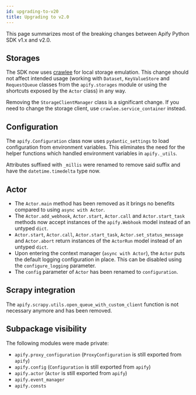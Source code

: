 ```yaml
---
id: upgrading-to-v20
title: Upgrading to v2.0
---
```


This page summarizes most of the breaking changes between Apify Python SDK v1.x and v2.0.

## Storages

The SDK now uses [crawlee](https://github.com/apify/crawlee-python) for local storage emulation. This change should not affect intended usage (working with `Dataset`, `KeyValueStore` and `RequestQueue` classes from the `apify.storages` module or using the shortcuts exposed by the `Actor` class) in any way.

Removing the `StorageClientManager` class is a significant change. If you need to change the storage client, use `crawlee.service_container` instead.

## Configuration

The `apify.Configuration` class now uses `pydantic_settings` to load configuration from environment variables. This eliminates the need for the helper functions which handled environment variables in `apify._utils`.

Attributes suffixed with `_millis` were renamed to remove said suffix and have the `datetime.timedelta` type now.

## Actor

- The `Actor.main` method has been removed as it brings no benefits compared to using `async with Actor`.
- The `Actor.add_webhook`, `Actor.start`, `Actor.call` and `Actor.start_task` methods now accept instances of the `apify.Webhook` model instead of an untyped `dict`.
- `Actor.start`, `Actor.call`, `Actor.start_task`, `Actor.set_status_message` and `Actor.abort` return instances of the `ActorRun` model instead of an untyped `dict`.
- Upon entering the context manager (`async with Actor`), the `Actor` puts the default logging configuration in place. This can be disabled using the `configure_logging` parameter.
- The `config` parameter of `Actor` has been renamed to `configuration`.

## Scrapy integration

The `apify.scrapy.utils.open_queue_with_custom_client` function is not necessary anymore and has been removed.

## Subpackage visibility

The following modules were made private:

- `apify.proxy_configuration` (`ProxyConfiguration` is still exported from `apify`)
- `apify.config` (`Configuration` is still exported from `apify`)
- `apify.actor` (`Actor` is still exported from `apify`)
- `apify.event_manager`
- `apify.consts`
